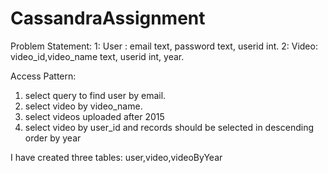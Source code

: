 # CassandraAssignment

Problem Statement:
1: User : email text, password text, userid int.
2: Video: video_id,video_name text, userid int, year.

Access Pattern:

1. select query to find user by email.
2. select video by video_name.
3. select videos uploaded after 2015
3. select video by user_id and records should be selected in descending order by year

I have created three tables: user,video,videoByYear
